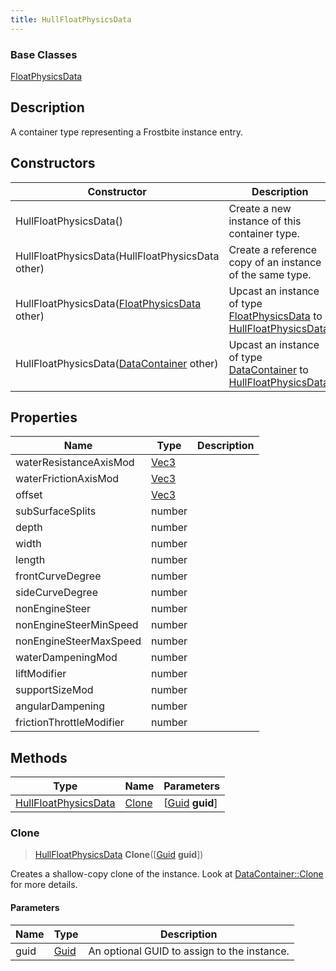 ```yaml
---
title: HullFloatPhysicsData
---
```

### Base Classes

[FloatPhysicsData](FloatPhysicsData)

## Description

A container type representing a Frostbite instance entry.

## Constructors

| Constructor                                                                     | Description                                                                                                                     |
| ------------------------------------------------------------------------------- | ------------------------------------------------------------------------------------------------------------------------------- |
| HullFloatPhysicsData()                                                          | Create a new instance of this container type.                                                                                   |
| HullFloatPhysicsData(HullFloatPhysicsData other)                                | Create a reference copy of an instance of the same type.                                                                        |
| HullFloatPhysicsData([FloatPhysicsData](FloatPhysicsData) other)                | Upcast an instance of type [FloatPhysicsData](FloatPhysicsData) to [HullFloatPhysicsData](HullFloatPhysicsData).                |
| HullFloatPhysicsData([DataContainer](/vext/ref/shared/class/datacontainer) other) | Upcast an instance of type [DataContainer](/vext/ref/shared/class/datacontainer) to [HullFloatPhysicsData](HullFloatPhysicsData). |

## Properties

| Name                     | Type                              | Description |
| ------------------------ | --------------------------------- | ----------- |
| waterResistanceAxisMod   | [Vec3](/vext/ref/shared/class/vec3) |             |
| waterFrictionAxisMod     | [Vec3](/vext/ref/shared/class/vec3) |             |
| offset                   | [Vec3](/vext/ref/shared/class/vec3) |             |
| subSurfaceSplits         | number                            |             |
| depth                    | number                            |             |
| width                    | number                            |             |
| length                   | number                            |             |
| frontCurveDegree         | number                            |             |
| sideCurveDegree          | number                            |             |
| nonEngineSteer           | number                            |             |
| nonEngineSteerMinSpeed   | number                            |             |
| nonEngineSteerMaxSpeed   | number                            |             |
| waterDampeningMod        | number                            |             |
| liftModifier             | number                            |             |
| supportSizeMod           | number                            |             |
| angularDampening         | number                            |             |
| frictionThrottleModifier | number                            |             |

## Methods

| Type                                         | Name            | Parameters                                     |
| -------------------------------------------- | --------------- | ---------------------------------------------- |
| [HullFloatPhysicsData](HullFloatPhysicsData) | [Clone](#clone) | \[[Guid](/vext/ref/shared/class/guid) **guid**\] |

### Clone

> [HullFloatPhysicsData](HullFloatPhysicsData) **Clone**(\[[Guid](/vext/ref/shared/class/guid) **guid**\])

Creates a shallow-copy clone of the instance. Look at [DataContainer::Clone](/vext/ref/shared/class/datacontainer#clone) for more details.

#### Parameters

| Name | Type         | Description                                 |
| ---- | ------------ | ------------------------------------------- |
| guid | [Guid](Guid) | An optional GUID to assign to the instance. |
